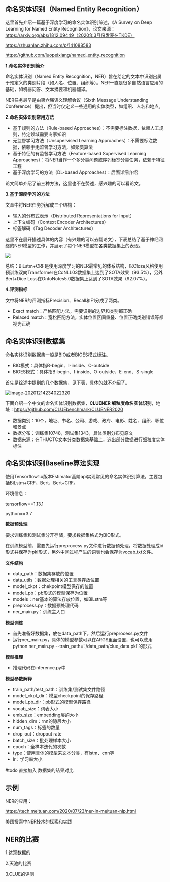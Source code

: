 ## 命名实体识别（Named Entity Recognition）

这里首先介绍一篇基于深度学习的命名实体识别综述，《A Survey on Deep Learning for Named Entity Recognition》，论文来源：https://arxiv.org/abs/1812.09449（2020年3月份发表在TKDE）

https://zhuanlan.zhihu.com/p/141088583

https://github.com/luopeixiang/named_entity_recognition

**1.命名实体识别简介**

命名实体识别（Named Entity Recognition，NER）旨在给定的文本中识别出属于预定义的类别片段（如人名、位置、组织等）。NER一直是很多自然语言应用的基础，如机器问答、文本摘要和机器翻译。

NER任务最早是由第六届语义理解会议（Sixth Message Understanding Conference）提出，但当时仅定义一些通用的实体类型，如组织、人名和地点。

**2.命名实体识别常用方法**

- 基于规则的方法（Rule-based Approaches）：不需要标注数据，依赖人工规则，特定领域需要专家知识
- 无监督学习方法（Unsupervised Learning Approaches）：不需要标注数据，依赖于无监督学习方法，如聚类算法
- 基于特征的有监督学习方法（Feature-based Supervised Learning Approaches）：将NER当作一个多分类问题或序列标签分类任务，依赖于特征工程
- 基于深度学习的方法（DL-based Approaches）：后面详细介绍

论文简单介绍了前三种方法，这里也不在赘述，感兴趣的可以看论文。

**3.基于深度学习的方法**

文章中将NER任务拆解成三个结构：

- 输入的分布式表示（Distributed Representations for Input）
- 上下文编码（Context Encoder Architectures）
- 标签解码（Tag Decoder Architectures）

这里不在展开描述具体的内容（有兴趣的可以去翻论文），下表总结了基于神经网络的NER模型的工作，并展示了每个NER模型在各类数据集上的表现。

![](E:\AwesomeNLPBaseLine\命名实体识别的模型总结图.png)

总结：BiLstm+CRF是使用深度学习的NER最常见的体系结构，以Cloze风格使用预训练双向Transformer在CoNLL03数据集上达到了SOTA效果（93.5%），另外Bert+Dice Loss在OntoNotes5.0数据集上达到了SOTA效果（92.07%）。

**4.评测指标**

文中将NER的评测指标Precision、Recall和F1分成了两类。

- Exact match：严格匹配方法，需要识别的边界和类别都正确
- Relaxed match：宽松匹配方法，实体位置区间重叠、位置正确类别错误等都视为正确



## 命名实体识别数据集

命名实体识别数据集一般是BIO或者BIOES模式标注。

- BIO模式：具体指B-begin、I-inside、O-outside
- BIOES模式：具体指B-begin、I-inside、O-outside、E-end、S-single

首先是综述中提到的几个数据集，见下表，具体的就不介绍了。

![image-20201214234022320](E:\AwesomeNLPBaseLine\命名实体识别数据图)



下面介绍一个中文的命名实体识别数据集，**CLUENER 细粒度命名实体识别**，地址：https://github.com/CLUEbenchmark/CLUENER2020

- 数据类别：10个，地址、书名、公司、游戏、政府、电影、姓名、组织、职位和景点
- 数据分布：训练集10748，测试集1343，具体类别分布见原文
- 数据来源：在THUCTC文本分类数据集基础上，选出部分数据进行细粒度实体标注



## 命名实体识别Baseline算法实现

使用Tensorflow1.x版本Estimator高阶api实现常见的命名实体识别算法，主要包括BiLstm+CRF、Bert、Bert+CRF。

环境信息：

tensorflow==1.13.1

python==3.7

**数据预处理**

要求训练集和测试集分开存储，要求数据集格式为BIO形式。

在训练模型前，需要先运行preprocess.py文件进行数据预处理，将数据处理成id形式并保存为pkl形式，另外中间过程产生的词表也会保存为vocab.txt文件。

**文件结构**

- data_path：数据集存放的位置
- data_utils：数据处理相关的工具类存放位置
- model_ckpt：chekpoint模型保存的位置
- model_pb：pb形式的模型保存为位置
- models：ner基本的算法存放位置，如BiLstm等
- preprocess.py：数据预处理代码
- ner_main.py：训练主入口

**模型训练**

- 首先准备好数据集，放在data_path下，然后运行preprocess.py文件
- 运行ner_main.py，具体的模型参数可以在ARGS里面设置，也可以使用python ner_main.py --train_path='./data_path/clue_data.pkl'的形式

**模型推理**

- 推理代码在inference.py中

**模型参数解释**

- train_path/test_path：训练集/测试集文件路径
- model_ckpt_dir：模型checkpoint的保存路径
- model_pb_dir：pb形式的模型保存路径
- vocab_size：词表大小
- emb_size：embedding层的大小
- hidden_dim：rnn的隐层大小
- num_tags：标签的数量
- drop_out：dropout rate
- batch_size：批处理样本大小
- epoch：全样本迭代的次数
- type：使用具体的模型来文本分类，有lstm、cnn等
- lr：学习率大小



#todo 直接加入 数据集的结果对比



## 示例



NER的应用：

https://tech.meituan.com/2020/07/23/ner-in-meituan-nlp.html

美团搜索中NER技术的探索和实践



## NER的比赛

1.达观数据的

2.天池的比赛

3.CLUE的评测


